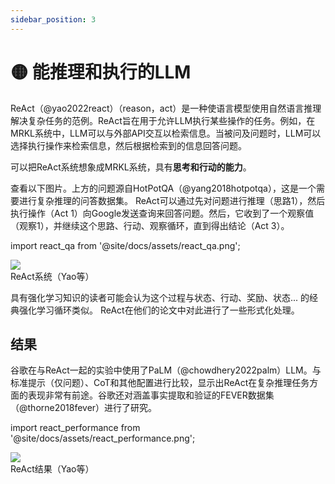 ```yaml
---
sidebar_position: 3
---
```


# 🟡 能推理和执行的LLM

ReAct（@yao2022react）（reason，act）是一种使语言模型使用自然语言推理解决复杂任务的范例。ReAct旨在用于允许LLM执行某些操作的任务。例如，在MRKL系统中，LLM可以与外部API交互以检索信息。当被问及问题时，LLM可以选择执行操作来检索信息，然后根据检索到的信息回答问题。

可以把ReAct系统想象成MRKL系统，具有**思考和行动的能力**。

查看以下图片。上方的问题源自HotPotQA（@yang2018hotpotqa），这是一个需要进行复杂推理的问答数据集。 ReAct可以通过先对问题进行推理（思路1），然后执行操作（Act 1）向Google发送查询来回答问题。然后，它收到了一个观察值（观察1），并继续这个思路、行动、观察循环，直到得出结论（Act 3）。

import react_qa from '@site/docs/assets/react_qa.png';

<div style={{textAlign: 'center'}}>
  <img src={react_qa} style={{width: "500px"}} />
</div>

<div style={{textAlign: 'center'}}>
ReAct系统（Yao等）
</div>

具有强化学习知识的读者可能会认为这个过程与状态、行动、奖励、状态... 的经典强化学习循环类似。 ReAct在他们的论文中对此进行了一些形式化处理。

## 结果

谷歌在与ReAct一起的实验中使用了PaLM（@chowdhery2022palm）LLM。与标准提示（仅问题）、CoT和其他配置进行比较，显示出ReAct在复杂推理任务方面的表现非常有前途。谷歌还对涵盖事实提取和验证的FEVER数据集（@thorne2018fever）进行了研究。

import react_performance from '@site/docs/assets/react_performance.png';

<div style={{textAlign: 'center'}}>
  <img src={react_performance} style={{width: "500px"}} />
</div>

<div style={{textAlign: 'center'}}>
ReAct结果（Yao等）
</div>
